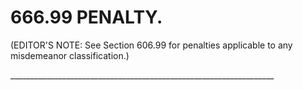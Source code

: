 666.99 PENALTY.
===============

(EDITOR'S NOTE: See Section 606.99 for penalties applicable to any
misdemeanor classification.)

\_\_\_\_\_\_\_\_\_\_\_\_\_\_\_\_\_\_\_\_\_\_\_\_\_\_\_\_\_\_\_\_\_\_\_\_\_\_\_\_\_\_\_\_\_\_\_\_\_\_\_\_\_\_\_\_\_\_\_\_\_\_\_\_\_\_
